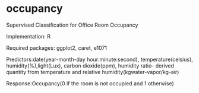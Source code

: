 # occupancy
Supervised Classification for Office Room Occupancy

Implementation: R

Required packages: ggplot2, caret, e1071

Predictors:date(year-month-day hour:minute:second), temperature(celsius), humidity(%),light(Lux), carbon dioxide(ppm), humidity ratio- derived quantity from temperature and relative humidity(kgwater-vapor/kg-air)

Response:Occupancy(0 if the room is not occupied and 1 otherwise)
